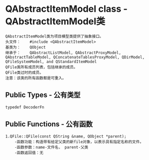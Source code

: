 # QAbstractItemModel class - QAbstractItemModel类
	QAbstractItemModel类为项目模型类提供了抽象接口。
	头文件：	#include <QAbstractItemModel>
	基类为：	QObject
	继承于：	QAbstractListModel, QAbstractProxyModel, QAbstractTableModel, QConcatenateTablesProxyModel, QDirModel, QFileSystemModel, and QStandardItemModel
	QFile类所有成员列表，包括继承的成员。
	QFile类过时的成员。
	注意：该类的所有函数都是可重入。
## Public Types - 公有类型
	typedef DecoderFn
## Public Functions - 公有函数
	1.QFile::QFile(const QString &name, QObject *parent);
		-函数功能：构造带有给定父类的新file对象，以表示具有指定名称的文件。
		-函数参数：name-文件名， parent-父类
		-函数返回值：无